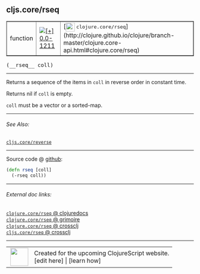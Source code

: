 ## cljs.core/rseq



 <table border="1">
<tr>
<td>function</td>
<td><a href="https://github.com/cljsinfo/cljs-api-docs/tree/0.0-1211"><img valign="middle" alt="[+] 0.0-1211" title="Added in 0.0-1211" src="https://img.shields.io/badge/+-0.0--1211-lightgrey.svg"></a> </td>
<td>
[<img height="24px" valign="middle" src="http://i.imgur.com/1GjPKvB.png"> <samp>clojure.core/rseq</samp>](http://clojure.github.io/clojure/branch-master/clojure.core-api.html#clojure.core/rseq)
</td>
</tr>
</table>


 <samp>
(__rseq__ coll)<br>
</samp>

---

Returns a sequence of the items in `coll` in reverse order in constant time.

Returns nil if `coll` is empty.

`coll` must be a vector or a sorted-map.

---


###### See Also:

[`cljs.core/reverse`](cljs.core_reverse.md)<br>

---




Source code @ [github](https://github.com/clojure/clojurescript/blob/r1552/src/cljs/cljs/core.cljs#L1682-L1683):

```clj
(defn rseq [coll]
  (-rseq coll))
```

<!--
Repo - tag - source tree - lines:

 <pre>
clojurescript @ r1552
└── src
    └── cljs
        └── cljs
            └── <ins>[core.cljs:1682-1683](https://github.com/clojure/clojurescript/blob/r1552/src/cljs/cljs/core.cljs#L1682-L1683)</ins>
</pre>

-->

---



###### External doc links:

[`clojure.core/rseq` @ clojuredocs](http://clojuredocs.org/clojure.core/rseq)<br>
[`clojure.core/rseq` @ grimoire](http://conj.io/store/v1/org.clojure/clojure/1.7.0-beta3/clj/clojure.core/rseq/)<br>
[`clojure.core/rseq` @ crossclj](http://crossclj.info/fun/clojure.core/rseq.html)<br>
[`cljs.core/rseq` @ crossclj](http://crossclj.info/fun/cljs.core.cljs/rseq.html)<br>

---

 <table>
<tr><td>
<img valign="middle" align="right" width="48px" src="http://i.imgur.com/Hi20huC.png">
</td><td>
Created for the upcoming ClojureScript website.<br>
[edit here] | [learn how]
</td></tr></table>

[edit here]:https://github.com/cljsinfo/cljs-api-docs/blob/master/cljsdoc/cljs.core_rseq.cljsdoc
[learn how]:https://github.com/cljsinfo/cljs-api-docs/wiki/cljsdoc-files

<!--

This information was too distracting to show to readers, but I'll leave it
commented here since it is helpful to:

- pretty-print the data used to generate this document
- and show how to retrieve that data



The API data for this symbol:

```clj
{:description "Returns a sequence of the items in `coll` in reverse order in constant time.\n\nReturns nil if `coll` is empty.\n\n`coll` must be a vector or a sorted-map.",
 :ns "cljs.core",
 :name "rseq",
 :signature ["[coll]"],
 :history [["+" "0.0-1211"]],
 :type "function",
 :related ["cljs.core/reverse"],
 :full-name-encode "cljs.core_rseq",
 :source {:code "(defn rseq [coll]\n  (-rseq coll))",
          :title "Source code",
          :repo "clojurescript",
          :tag "r1552",
          :filename "src/cljs/cljs/core.cljs",
          :lines [1682 1683]},
 :full-name "cljs.core/rseq",
 :clj-symbol "clojure.core/rseq"}

```

Retrieve the API data for this symbol:

```clj
;; from Clojure REPL
(require '[clojure.edn :as edn])
(-> (slurp "https://raw.githubusercontent.com/cljsinfo/cljs-api-docs/catalog/cljs-api.edn")
    (edn/read-string)
    (get-in [:symbols "cljs.core/rseq"]))
```

-->
